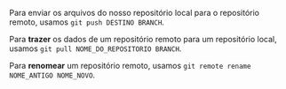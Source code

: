 Para enviar os arquivos do nosso repositório local para o repositório remoto, usamos `git push DESTINO BRANCH`.

Para **trazer** os dados de um repositório remoto para um repositório local, usamos `git pull NOME_DO_REPOSITORIO BRANCH`.

Para **renomear** um repositório remoto, usamos `git remote rename NOME_ANTIGO NOME_NOVO`.